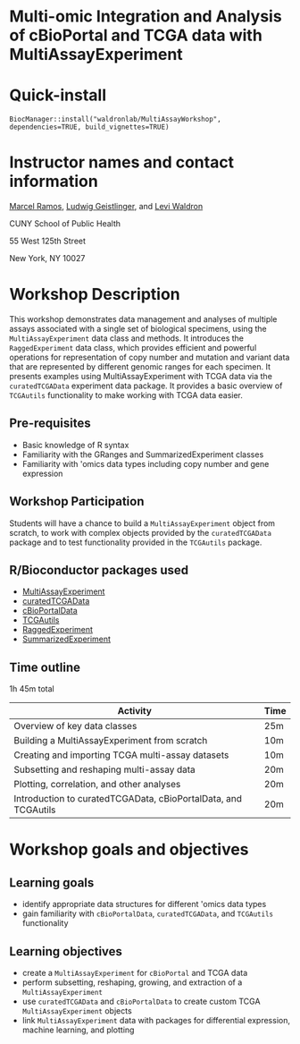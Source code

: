 # Multi-omic Integration and Analysis of cBioPortal and TCGA data with MultiAssayExperiment

# Quick-install

```
BiocManager::install("waldronlab/MultiAssayWorkshop", dependencies=TRUE, build_vignettes=TRUE)
```

# Instructor names and contact information

[Marcel Ramos](mailto:Marcel.Ramos@sph.cuny.edu),
[Ludwig Geistlinger](mailto:Ludwig.Geistlinger@sph.cuny.edu), and
[Levi Waldron](mailto:Levi.Waldron@sph.cuny.edu)

CUNY School of Public Health

55 West 125th Street

New York, NY 10027

# Workshop Description

This workshop demonstrates data management and analyses of multiple
assays associated with a single set of biological specimens,
using the `MultiAssayExperiment` data class and methods. It introduces
the `RaggedExperiment` data class, which provides efficient and powerful
operations for representation of copy number and mutation and variant
data that are represented by different genomic ranges for each specimen.
It presents examples using MultiAssayExperiment with TCGA data via the
`curatedTCGAData` experiment data package. It provides a basic overview of
`TCGAutils` functionality to make working with TCGA data easier.

## Pre-requisites

* Basic knowledge of R syntax
* Familiarity with the GRanges and SummarizedExperiment classes
* Familiarity with 'omics data types including copy number and gene expression

## Workshop Participation

Students will have a chance to build a `MultiAssayExperiment` object
from scratch, to work with complex objects provided by the `curatedTCGAData`
package and to test functionality provided in the `TCGAutils` package.

## R/Bioconductor packages used

* [MultiAssayExperiment](http://bioconductor.org/packages/MultiAssayExperiment)
* [curatedTCGAData](http://bioconductor.org/packages/curatedTCGAData)
* [cBioPortalData](https://github.com/waldronlab/cBioPortalData)
* [TCGAutils](http://bioconductor.org/packages/TCGAutils)
* [RaggedExperiment](http://bioconductor.org/packages/RaggedExperiment)
* [SummarizedExperiment](http://bioconductor.org/packages/SummarizedExperiment)

## Time outline

1h 45m total

| Activity                            | Time    |
|-------------------------------------|---------|
| Overview of key data classes | 25m |
| Building a MultiAssayExperiment from scratch | 10m |
| Creating and importing TCGA multi-assay datasets | 10m |
| Subsetting and reshaping multi-assay data | 20m |
| Plotting, correlation, and other analyses | 20m |
| Introduction to curatedTCGAData, cBioPortalData, and TCGAutils | 20m |

# Workshop goals and objectives

## Learning goals

* identify appropriate data structures for different 'omics data types
* gain familiarity with `cBioPortalData`, `curatedTCGAData`, and `TCGAutils`
functionality

## Learning objectives

* create a `MultiAssayExperiment` for `cBioPortal` and TCGA data
* perform subsetting, reshaping, growing, and extraction of a
`MultiAssayExperiment`
* use `curatedTCGAData` and `cBioPortalData` to create custom TCGA
`MultiAssayExperiment` objects
* link `MultiAssayExperiment` data with packages for differential expression,
machine learning, and plotting

